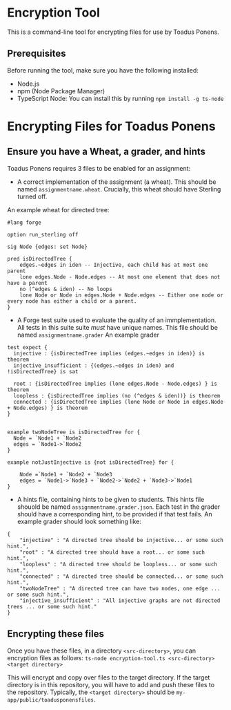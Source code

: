 
# Encryption Tool

This is a command-line tool for encrypting files for use by Toadus Ponens.

## Prerequisites

Before running the tool, make sure you have the following installed:

- Node.js
- npm (Node Package Manager)
- TypeScript Node: You can install this by running `npm install -g ts-node`

# Encrypting Files for Toadus Ponens


## Ensure you have a Wheat, a grader, and hints
Toadus Ponens requires 3 files to be enabled for an assignment:

- A correct implementation of the assignment (a wheat). This should be named `assignmentname.wheat`. Crucially, this wheat should have Sterling turned off.

An example wheat for directed tree:
```
#lang forge

option run_sterling off

sig Node {edges: set Node}

pred isDirectedTree {
	edges.~edges in iden -- Injective, each child has at most one parent
	lone edges.Node - Node.edges -- At most one element that does not have a parent
	no (^edges & iden) -- No loops
	lone Node or Node in edges.Node + Node.edges -- Either one node or every node has either a child or a parent.
}
```


- A Forge test suite used to evaluate the quality of an immplementation. All tests in this suite suite *must* have unique names. This file should be named `assignmentname.grader`
An example grader
```
test expect {
  injective : {isDirectedTree implies (edges.~edges in iden)} is theorem
  injective_insufficient : {(edges.~edges in iden) and !isDirectedTree} is sat

  root : {isDirectedTree implies (lone edges.Node - Node.edges) } is theorem
  loopless : {isDirectedTree implies (no (^edges & iden))} is theorem
  connected : {isDirectedTree implies (lone Node or Node in edges.Node + Node.edges) } is theorem
}


example twoNodeTree is isDirectedTree for {
  Node = `Node1 + `Node2
  edges = `Node1->`Node2
}

example notJustInjective is {not isDirectedTree} for {

	Node =`Node1 + `Node2 + `Node3
    edges = `Node1->`Node3 + `Node2->`Node2 + `Node3->`Node1
}
```

- A hints file, containing hints to be given to students. This hints file shouold be named `assignmentname.grader.json`. 
Each test in the grader should have a corresponding hint, to be provided if that test fails. An example grader should look something like:
```
{
    "injective" : "A directed tree should be injective... or some such hint.",
	"root" : "A directed tree should have a root... or some such hint.",
	"loopless" : "A directed tree should be loopless... or some such hint.",
	"connected" : "A directed tree should be connected... or some such hint.",
    "twoNodeTree" : "A directed tree can have two nodes, one edge ... or some such hint.",
	"injective_insufficient" : "All injective graphs are not directed trees ... or some such hint."
}
```

## Encrypting these files

Once you have these files, in a directory `<src-directory>`, you can encryption files as follows:
`ts-node encryption-tool.ts <src-directory> <target directory>`

This will encrypt and copy over files to the target directory. If the target directory is in this repository, you will have to add and push these files to the repository. Typically, the `<target directory>` should be `my-app/public/toadusponensfiles`.